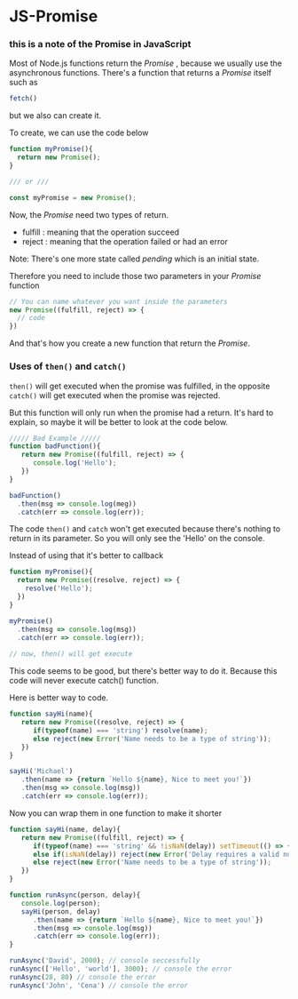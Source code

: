 # JS-Promise

### this is a note of the Promise in JavaScript

Most of Node.js functions return the _Promise_ , because we usually use the asynchronous functions.
There's a function that returns a _Promise_ itself such as
```js
fetch()
```

but we also can create it.

To create, we can use the code below
```js
function myPromise(){
  return new Promise();
}

/// or ///

const myPromise = new Promise();
```

Now, the _Promise_ need two types of return.
- fulfill : meaning that the operation succeed
- reject : meaning that the operation failed or had an error

Note: There's one more state called _pending_ which is an initial state.

Therefore you need to include those two parameters in your _Promise_ function
```js
// You can name whatever you want inside the parameters
new Promise((fulfill, reject) => {
  // code
})
```

And that's how you create a new function that return the _Promise_.

### Uses of `then()` and `catch()`

`then()` will get executed when the promise was fulfilled, in the opposite `catch()` will get executed when the promise was rejected.

But this function will only run when the promise had a return. It's hard to explain, so maybe it will be better to look at the code below.

```js
///// Bad Example /////
function badFunction(){
   return new Promise((fulfill, reject) => {
      console.log('Hello');
   })
}

badFunction()
  .then(msg => console.log(meg))
  .catch(err => console.log(err));
```

The code `then()` and `catch` won't get executed because there's nothing to return in its parameter.
So you will only see the 'Hello' on the console.

Instead of using that it's better to callback
```js
function myPromise(){
  return new Promise((resolve, reject) => {
    resolve('Hello');
  })
}

myPromise()
  .then(msg => console.log(msg))
  .catch(err => console.log(err));
 
// now, then() will get execute
```
This code seems to be good, but there's better way to do it. Because this code will never execute catch() function.

Here is better way to code.
```js
function sayHi(name){
   return new Promise((resolve, reject) => {
      if(typeof(name) === 'string') resolve(name);
      else reject(new Error('Name needs to be a type of string'));
   })
}

sayHi('Michael')
   .then(name => {return `Hello ${name}, Nice to meet you!`})
   .then(msg => console.log(msg))
   .catch(err => console.log(err));
```

Now you can wrap them in one function to make it shorter
```js
function sayHi(name, delay){
   return new Promise((fulfill, reject) => {
      if(typeof(name) === 'string' && !isNaN(delay)) setTimeout(() => { fulfill(name) }, delay);
      else if(isNaN(delay)) reject(new Error('Delay requires a valid number'));
      else reject(new Error('Name needs to be a type of string'));
   })
}

function runAsync(person, delay){
   console.log(person);
   sayHi(person, delay)
      .then(name => {return `Hello ${name}, Nice to meet you!`})
      .then(msg => console.log(msg))
      .catch(err => console.log(err));
}

runAsync('David', 2000); // console seccessfully
runAsync(['Hello', 'world'], 3000); // console the error
runAsync(28, 80) // console the error
runAsync('John', 'Cena') // console the error
```
